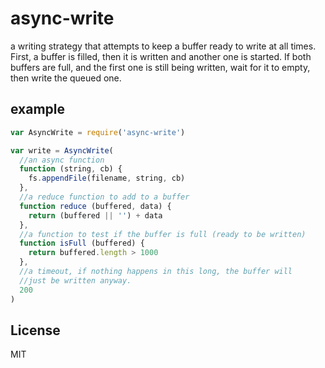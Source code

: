 # async-write

a writing strategy that attempts to keep a buffer
ready to write at all times. First, a buffer is filled,
then it is written and another one is started.
If both buffers are full, and the first one is still being
written, wait for it to empty, then write the queued one.

## example

``` js
var AsyncWrite = require('async-write')

var write = AsyncWrite(
  //an async function 
  function (string, cb) {
    fs.appendFile(filename, string, cb)
  },
  //a reduce function to add to a buffer
  function reduce (buffered, data) {
    return (buffered || '') + data
  },
  //a function to test if the buffer is full (ready to be written)
  function isFull (buffered) {
    return buffered.length > 1000
  },
  //a timeout, if nothing happens in this long, the buffer will
  //just be written anyway.
  200
)

```


## License

MIT

